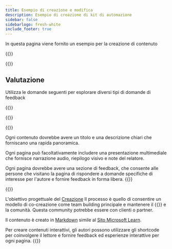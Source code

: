 ```yaml
---
title: Esempio di creazione e modifica
description: Esempio di creazione di kit di automazione
sidebar: false
sidebarlogo: fresh-white
include_footer: true
---
```

<div class="optional">

In questa pagina viene fornito un esempio per la creazione di contenuto

</div>

{{<presentation slides="1,2">}}

<div class="optional">

{{<presentationStyles>}}

## Valutazione

Utilizza le domande seguenti per esplorare diversi tipi di domande di feedback

{{<questions name="contribution/sample.json" completed="Thank you for completing questions" showNavigationButtons=false >}}

</div>

</div>

{{<slideStyles>}}

{{<slide  id="slide1" audio="authoring/overview.mp3?v=1" description="Authoring Overview" localImage="/images/illustrations/Authoring-Overview.svg" >}}

Ogni contenuto dovrebbe avere un titolo e una descrizione chiari che forniscano una rapida panoramica.

Ogni pagina può facoltativamente includere una presentazione multimediale che fornisce narrazione audio, riepilogo visivo e note del relatore.

Ogni pagina dovrebbe avere una sezione di feedback, che consente alle persone che visitano la pagina di rispondere a domande specifiche di interesse per l'autore e fornire feedback in forma libera.
{{</slide>}}

{{<slide  id="slide2" audio="authoring/goals.mp3" description="Authoring Goals" localImage="/images/illustrations/Authoring-Goals.svg" >}}

L'obiettivo progettuale del [Creazione](/it/contribution/authoring) Il processo è quello di consentire un modello di co-creazione come team building principale e mantenere il {{<product-name>}} e la comunità. Questa community potrebbe essere con clienti o partner.

Il contenuto è creato in [Markdown](https://learn.microsoft.com/contribute/markdown-reference) simile al [Sito Microsoft Learn](https://learn.microsoft.com).

Per creare contenuti interattivi, gli autori possono utilizzare gli shortcode per coinvolgere il lettore e fornire feedback ed esperienze interattive per ogni pagina.
{{</slide>}}
